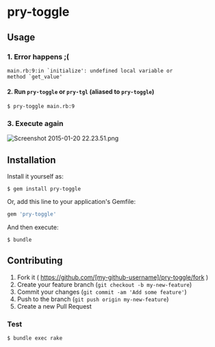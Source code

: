 # pry-toggle

## Usage
### 1. Error happens ;(

    main.rb:9:in `initialize': undefined local variable or
    method `get_value'

#### 2. Run `pry-toggle` or `pry-tgl` (aliased to `pry-toggle`)

    $ pry-toggle main.rb:9

### 3. Execute again

![Screenshot 2015-01-20 22.23.51.png](https://qiita-image-store.s3.amazonaws.com/0/30440/3e0c95d7-bbbb-70ce-304d-dedec016e6c7.png)


## Installation

Install it yourself as:

    $ gem install pry-toggle



Or, add this line to your application's Gemfile:

```ruby
gem 'pry-toggle'
```

And then execute:

    $ bundle

## Contributing

1. Fork it ( https://github.com/[my-github-username]/pry-toggle/fork )
2. Create your feature branch (`git checkout -b my-new-feature`)
3. Commit your changes (`git commit -am 'Add some feature'`)
4. Push to the branch (`git push origin my-new-feature`)
5. Create a new Pull Request

### Test
    $ bundle exec rake
